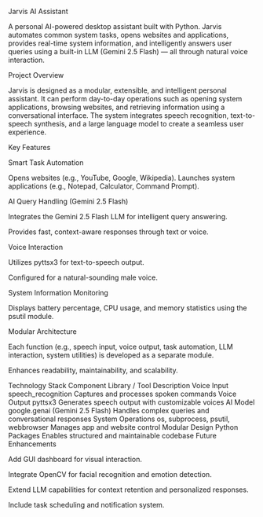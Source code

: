 Jarvis AI Assistant

A personal AI-powered desktop assistant built with Python. Jarvis automates common system tasks, opens websites and applications, provides real-time system information, and intelligently answers user queries using a built-in LLM (Gemini 2.5 Flash) — all through natural voice interaction.

Project Overview

Jarvis is designed as a modular, extensible, and intelligent personal assistant.
It can perform day-to-day operations such as opening system applications, browsing websites, and retrieving information using a conversational interface.
The system integrates speech recognition, text-to-speech synthesis, and a large language model to create a seamless user experience.

Key Features

Smart Task Automation

Opens websites (e.g., YouTube, Google, Wikipedia).
Launches system applications (e.g., Notepad, Calculator, Command Prompt).

AI Query Handling (Gemini 2.5 Flash)

Integrates the Gemini 2.5 Flash LLM for intelligent query answering.

Provides fast, context-aware responses through text or voice.

Voice Interaction

Utilizes pyttsx3 for text-to-speech output.

Configured for a natural-sounding male voice.

System Information Monitoring

Displays battery percentage, CPU usage, and memory statistics using the psutil module.

Modular Architecture

Each function (e.g., speech input, voice output, task automation, LLM interaction, system utilities) is developed as a separate module.

Enhances readability, maintainability, and scalability.

Technology Stack
Component	Library / Tool	Description
Voice Input	speech_recognition	Captures and processes spoken commands
Voice Output	pyttsx3	Generates speech output with customizable voices
AI Model	google.genai (Gemini 2.5 Flash)	Handles complex queries and conversational responses
System Operations	os, subprocess, psutil, webbrowser	Manages app and website control
Modular Design	Python Packages	Enables structured and maintainable codebase
Future Enhancements

Add GUI dashboard for visual interaction.

Integrate OpenCV for facial recognition and emotion detection.

Extend LLM capabilities for context retention and personalized responses.

Include task scheduling and notification system.